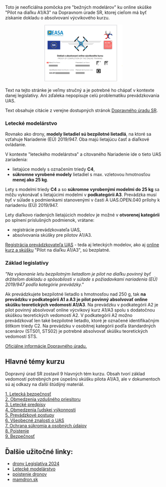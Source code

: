 Toto je neoficiálna pomôcka pre "bežných modelárov" ku online skúške "Pilot na diaľku A1/A3" na Dopravnom úrade SR, ktorej cieľom má byť získanie dokladu o absolvovaní výcvikového kurzu.  

<div style="text-align: center;">
  <img src="100.png" alt="Logo GitHub" width="50%">
</div>

<BR>
Text na tejto stránke je veľmy stručný a je potrebné ho chápať v kontexte danej legislatívy. Ani zďaleka nepopisuje celú problematiku prevádzkovania UAS.  

Text obsahuje citácie z verejne dostupných stránok  [Dopravného úradu SR](http://letectvo.nsat.sk/bezpilotne-letectvo/).  

### Letecké modelárstvo  
Rovnako ako drony, **modely lietadiel sú bezpilotné lietadlá**, na ktoré sa vzťahuje Nariadenie (EÚ) 2019/947. Oba majú lietajúcu časť a diaľkové ovládanie.  

V kontexte "leteckého modelárstva" a citovaného Nariadenie ide o tieto UAS zariadenia:  
- lietajúce modely s označením triedy **C4**,  
- **súkromne vyrobené modely** lietadiel s max. vzletovou hmotnosťou **menej ako 25 kg**.
  
Lety s modelmi triedy **C4** a so **súkromne vyrobenými modelmi do 25 kg** sa môžu vykonávať s lietajúcimi modelmi v **podkategórii A3**. Prevádzka musí byť v súlade s podmienkami stanovenými v časti A UAS.OPEN.040 prílohy k nariadeniu (EÚ) 2019/947.  

Lety diaľkovo riadených lietajúcich modelov je možné v **otvorenej kategórii** po splnení príslušných podmienok, vrátane:  
- registrácie prevádzkovateľa UAS,  
- absolvovania skúšky pre pilotov A1/A3.

[Registrácia prevádzkovateľa UAS](http://letectvo.nsat.sk/bezpilotne-letectvo/registracia-prevadzkovatelov-uas/) - teda aj leteckých modelov, ako aj [online kurz a skúšku](http://letectvo.nsat.sk/bezpilotne-letectvo/skusky-pilotov-na-dialku/) "Pilot na diaľku A1/A3", sú bezplatné.  

### Základ legislatívy

*"Na vykonanie letu bezpilotným lietadlom je pilot na diaľku povinný byť držiteľom dokladu o spôsobilosti v súlade s požiadavkami nariadenia (EÚ) 2019/947 podľa kategórie prevádzky."*  

Ak prevádzkujete bezpilotné lietadlo s hmotnosťou nad 250 g, tak **na prevádzku v podkategórii A1 a A3 je pilot povinný absolvovať online skúšku teoretických vedomostí A1/A3**. Na prevádzku v podkategórii A2 je pilot povinný absolvovať online výcvikový kurz A1/A3 spolu s dodatočnou skúškou teoretických vedomostí A2. V podkategórii A2 možno prevádzkovať len také bezpilotné lietadlo, ktoré je označené identifikačným štítkom triedy C2. Na prevádzku v osobitnej kategórii podľa štandardných scenárov (STS01, STS02) je potrebné absolvovať skúšku teoretických vedomostí STS.  

[Oficiálne informácie Dopravného úradu.](http://letectvo.nsat.sk/bezpilotne-letectvo/)  

## Hlavné témy kurzu  
 
Dopravný úrad SR zostavil 9 hlavných tém kurzu. Obsah tvorí základ vedomostí potrebných pre úspešnú skúšku pilota A1/A3, ale v dokumentoch sú aj odkazy na ďalší štúdijný materiál.  

[1. Letecká bezpečnosť](1_Letecka_bezpecnost.html)  
[2. Obmedzenia vzdušného priesitoru](2_Obmedzenia_vzd_priestoru.html)  
[3. Letecké predpisy](3_Letecke_predpisy.html)  
[4. Obmedzenia ľudskej výkonnosti](4_Obmedzenia_ludskej_vykonnosti.html)  
[5. Prevádzkové postupy](5_Prevadzkove_postupy.html)  
[6. Všeobecné znalosti o UAS](6_Vseobecne_znalosti_o_UAS.html)  
[7. Ochrana súkromia a osobných údajov](7_Ochrana_sukromia_a_osobnych_udajov.html)  
[8. Poistenie](8_Poistenie.html)  
[9. Bezpečnosť](9_Bezpečnost.html)  

## Ďalšie užitočné linky:
- [drony Legislatíva 2024](https://www.xtreme.sk/clanok/14/drony-legislativa-2024/)
- [Letecké modelárstvo](http://letectvo.nsat.sk/bezpilotne-letectvo/letecke-modelarstvo/)
- [poistenie dronov](https://www.dronerepublic.sk/poistenie-dronov/)  
- [mamdron.sk](https://mamdron.sk/piloti-dronov/)  

